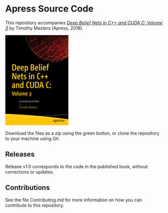 # Apress Source Code

This repository accompanies [*Deep Belief Nets in C++ and CUDA C: Volume 3*](https://www.apress.com/9781484237205) by Timothy Masters (Apress, 2018).

[comment]: #cover
![Cover image](9781484237205.jpg)

Download the files as a zip using the green button, or clone the repository to your machine using Git.

## Releases

Release v1.0 corresponds to the code in the published book, without corrections or updates.

## Contributions

See the file Contributing.md for more information on how you can contribute to this repository.